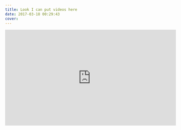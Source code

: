 ```yaml
---
title: Look I can put videos here
date: 2017-03-18 00:29:43
cover: 
---
```

<iframe width="560" height="315" src="https://www.youtube.com/embed/QiyLnMuAB7Y" frameborder="0" allowfullscreen></iframe>